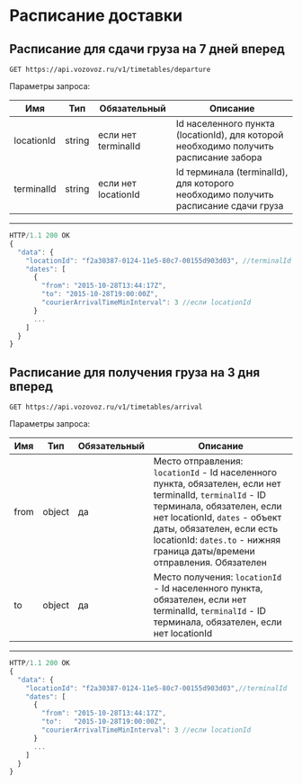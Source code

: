 # Расписание доставки

## Расписание для сдачи груза на 7 дней вперед

`GET https://api.vozovoz.ru/v1/timetables/departure`

Параметры запроса:

Имя | Тип | Обязательный | Описание
--- | --- | ------------ | --------
locationId | string | если нет terminalId | Id населенного пункта (locationId), для которой необходимо получить расписание забора
terminalId | string | если нет locationId | ld терминала (terminalId), для которого необходимо получить расписание сдачи груза

---

```js
HTTP/1.1 200 OK
{
  "data": {
    "locationId": "f2a30387-0124-11e5-80c7-00155d903d03", //terminalId
    "dates": [
      {
        "from": "2015-10-28T13:44:17Z",
        "to": "2015-10-28T19:00:00Z",
        "courierArrivalTimeMinInterval": 3 //если locationId
      }
      ...
    ]
  }
}
```

## Расписание для получения груза на 3 дня вперед

`GET https://api.vozovoz.ru/v1/timetables/arrival`

Параметры запроса:

Имя | Тип | Обязательный | Описание
--- | --- | ------------ | --------
from | object | да | Место отправления: `locationId` - Id населенного пункта, обязателен, если нет terminalId, `terminalId` - ID терминала, обязателен, если нет locationId, `dates` - объект даты, обязателен, если есть locationId: `dates.to` - нижняя граница даты/времени отправления. Обязателен
to | object | да | Место получения: `locationId` - Id населенного пункта, обязателен, если нет terminalId, `terminalId` - ID терминала, обязателен, если нет locationId

---

```js
HTTP/1.1 200 OK
{
  "data": {
    "locationId": "f2a30387-0124-11e5-80c7-00155d903d03",//terminalId
    "dates": [
      {
        "from": "2015-10-28T13:44:17Z",
        "to":   "2015-10-28T19:00:00Z",
        "courierArrivalTimeMinInterval": 3 //если locationId
      }
      ...
    ]
  }
}
```
